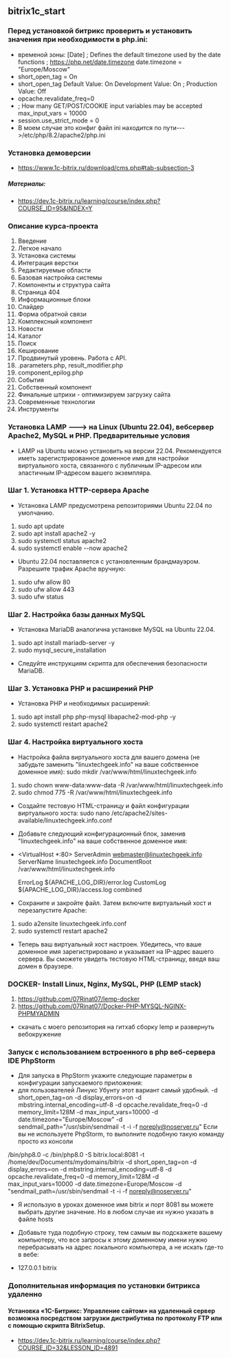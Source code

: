 ## bitrix1c_start

### Перед установкой битрикс проверить и установить значения при необходимости в php.ini:
* временой зоны: [Date]
  ; Defines the default timezone used by the date functions
  ; https://php.net/date.timezone
  date.timezone = "Europe/Moscow"
* short_open_tag = On
*  short_open_tag
   Default Value: On
   Development Value: On
 ; Production Value: Off
* opcache.revalidate_freq=0
* ; How many GET/POST/COOKIE input variables may be accepted
  max_input_vars = 10000
* session.use_strict_mode = 0
* В моем случае это конфиг файл ini находится по пути--->/etc/php/8.2/apache2/php.ini

### Установка демоверсии
* https://www.1c-bitrix.ru/download/cms.php#tab-subsection-3

##### Материалы:
* https://dev.1c-bitrix.ru/learning/course/index.php?COURSE_ID=95&INDEX=Y

### Описание курса-проекта
1. Введение 
2. Легкое начало 
3. Установка системы 
4. Интеграция верстки 
5. Редактируемые области 
6. Базовая настройка системы 
7. Компоненты и структура сайта 
8. Страница 404 
9. Информационные блоки 
10. Слайдер 
11. Форма обратной связи 
12. Комплексный компонент 
13. Новости 
14. Каталог 
15. Поиск 
16. Кеширование 
17. Продвинутый уровень. Работа с API. 
18. .parameters.php, result_modifier.php 
19. component_epilog.php 
20. События 
21. Собственный компонент 
22. Финальные штрихи - оптимизируем загрузку сайта
23. Современные технологии 
24. Инструменты

### Установка LAMP ---> на Linux (Ubuntu 22.04), вебсервер Apache2, MySQL и PHP. Предварительные условия
* LAMP на Ubuntu можно установить на версии 22.04. Рекомендуется иметь зарегистрированное доменное имя для настройки виртуального хоста, связанного с публичным IP-адресом или эластичным IP-адресом вашего экземпляра.

### Шаг 1. Установка HTTP-сервера Apache

* Установка LAMP предусмотрена репозиториями Ubuntu 22.04 по умолчанию.
1. sudo apt update 
2. sudo apt install apache2 -y 
3. sudo systemctl status apache2 
4. sudo systemctl enable --now apache2

* Ubuntu 22.04 поставляется с установленным брандмауэром. Разрешите трафик Apache вручную:
1. sudo ufw allow 80 
2. sudo ufw allow 443 
3. sudo ufw status

### Шаг 2. Настройка базы данных MySQL
* Установка MariaDB аналогична установке MySQL на Ubuntu 22.04.
1. sudo apt install mariadb-server -y
2. sudo mysql_secure_installation

* Следуйте инструкциям скрипта для обеспечения безопасности MariaDB.
### Шаг 3. Установка PHP и расширений PHP
* Установка PHP и необходимых расширений:
1. sudo apt install php php-mysql libapache2-mod-php -y
2. sudo systemctl restart apache2

### Шаг 4. Настройка виртуального хоста
* Настройка файла виртуального хоста для вашего домена (не забудьте заменить "linuxtechgeek.info" на ваше собственное доменное имя):
  sudo mkdir /var/www/html/linuxtechgeek.info
1. sudo chown www-data:www-data -R /var/www/html/linuxtechgeek.info
2. sudo chmod 775 -R /var/www/html/linuxtechgeek.info
* Создайте тестовую HTML-страницу и файл конфигурации виртуального хоста:
sudo nano /etc/apache2/sites-available/linuxtechgeek.info.conf
* Добавьте следующий конфигурационный блок, заменив "linuxtechgeek.info" на ваше собственное доменное имя:
* <VirtualHost *:80>
  ServerAdmin webmaster@linuxtechgeek.info
  ServerName linuxtechgeek.info
  DocumentRoot /var/www/html/linuxtechgeek.info

  ErrorLog ${APACHE_LOG_DIR}/error.log
  CustomLog ${APACHE_LOG_DIR}/access.log combined
  </VirtualHost>
* Сохраните и закройте файл. Затем включите виртуальный хост и перезапустите Apache:
1. sudo a2ensite linuxtechgeek.info.conf
2. sudo systemctl restart apache2
* Теперь ваш виртуальный хост настроен. Убедитесь, что ваше доменное имя зарегистрировано и указывает на IP-адрес вашего сервера. Вы сможете увидеть тестовую HTML-страницу, введя ваш домен в браузере.

### DOCKER- Install Linux, Nginx, MySQL, PHP (LEMP stack)
1. https://github.com/07Rinat07/lemp-docker
2. https://github.com/07Rinat07/Docker-PHP-MYSQL-NGINX-PHPMYADMIN
* скачать с моего репозитория на гитхаб сборку lemp и развернуть вебокружение

### Запуск с использованием встроенного в php веб-сервера IDE PhpStorm
* Для запуска в PhpStorm укажите следующие параметры в конфигурации запускаемого приложения:
* для пользователей Линукс Убунту этот вариант самый удобный.
  -d
  short_open_tag=on
  -d
  display_errors=on
  -d
  mbstring.internal_encoding=utf-8
  -d
  opcache.revalidate_freq=0
  -d
  memory_limit=128M
  -d
  max_input_vars=10000
  -d
  date.timezone="Europe/Moscow"
  -d
  sendmail_path="/usr/sbin/sendmail -t -i -f noreply@noserver.ru"
  Если вы не используете PhpStorm, то выполните подобную такую команду просто из консоли

/bin/php8.0 -c /bin/php8.0 -S bitrix.local:8081 -t /home/dev/Documents/mydomains/bitrix -d short_open_tag=on -d display_errors=on -d mbstring.internal_encoding=utf-8 -d opcache.revalidate_freq=0 -d memory_limit=128M -d max_input_vars=10000 -d date.timezone=Europe/Moscow -d "sendmail_path=/usr/sbin/sendmail -t -i -f noreply@noserver.ru"
* Я использую в уроках доменное имя  bitrix и порт 8081 вы можете выбрать другие значение. Но в любом случае их нужно указать в файле hosts

* Добавьте туда подобную строку, тем самым вы подскажете вашему компьютеру, что все запросы к этому доменному имени нужно перебрасывать на адрес локального компьютера, а не искать где-то в вебе:

* 127.0.0.1    bitrix

### Дополнительная информация по установки битрикса удаленно
#### Установка «1С-Битрикс: Управление сайтом» на удаленный сервер возможна посредством загрузки дистрибутива по протоколу FTP или с помощью скрипта BitrixSetup.
* https://dev.1c-bitrix.ru/learning/course/index.php?COURSE_ID=32&LESSON_ID=4891
